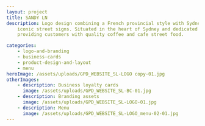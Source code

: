 ```yaml
---
layout: project
title: SANDY LN
description: Logo design combining a French provincial style with Sydney’s
    iconic street signs. Situated in the heart of Sydney and dedicated to
    providing customers with quality coffee and cafe street food.

categories:
    - logo-and-branding
    - business-cards
    - product-design-and-layout
    - menu
heroImage: /assets/uploads/GPD_WEBSITE_SL-LOGO copy-01.jpg
otherImages:
    - description: Business loyalty cards
      image: /assets/uploads/GPD_WEBSITE_SL-BC-01.jpg
    - description: Branding assets
      image: /assets/uploads/GPD_WEBSITE_SL-LOGO-01.jpg
    - description: Menu
      image: /assets/uploads/GPD_WEBSITE_SL-LOGO_menu-02-01.jpg
---
```

